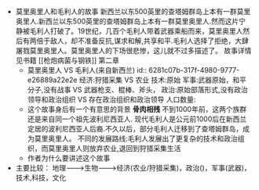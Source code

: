- 莫里奥里人和毛利人的故事
  新西兰以东500英里的查塔姆群岛上本有一群莫里奥里人.新西兰以东500英里的查塔姆群岛上本有一群莫里奥里人.然而这片宁静被毛利人打破了。19世纪，几百个毛利人带着武器乘船而来，莫里奥里人然后有两倍于敌人，却不准备反抗,谋求和解,共享和平.毛利人选择了拒绝，大肆屠戮莫里奥里人。莫里奥里人的下场很悲惨，这儿就不过多描述了。
  故事详情见书籍 [[枪炮病菌与钢铁]] 第二章
	- 莫里奥里人 VS 毛利人(来自新西兰)
	  id:: 6281c07b-317f-4980-9777-e26889a22e2e
	  经济:狩猎采集 VS 农业
	  技术:原始
	  军事:武器原始，和平分子,没有战事 VS 武器枪支、棍棒、斧头，
	  政治:原始部落形式,没有政治领导和政治组织 VS 存在政治组织和政治领导
	  人口数量:
	- 这个故事身后有一个有意思的背景
	  **骨肉相残**
	  不到1000年前，这两个族群还是来自同一个祖先波利尼西亚人.
	  现代毛利人是公元前1000后在新西兰定居的波利尼西亚人后裔.不久以后，部分毛利人迁移到了查塔姆群岛，成为莫里奥里人。
	  不同的发展路线:毛利人发展出了更复杂的技术和政治组织，而莫里奥里人则放弃农业,退回到狩猎采集生活
	- 作者为什么要讲述这个故事
- 主要比较：
  地理--->生物--->经济(农业/狩猎采集)，政治()，军事(武器)，技术,科技，文化